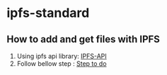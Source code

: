 # ipfs-standard

## How to add and get files with IPFS 

1.  Using ipfs api library: [IPFS-API](https://github.com/ipfs/js-ipfs-api)
2.  Follow bellow step : [Step to do ](https://medium.com/coinmonks/ipfs-tutorial-sending-and-getting-files-via-nodejs-backend-85c85ae7f6f6)
